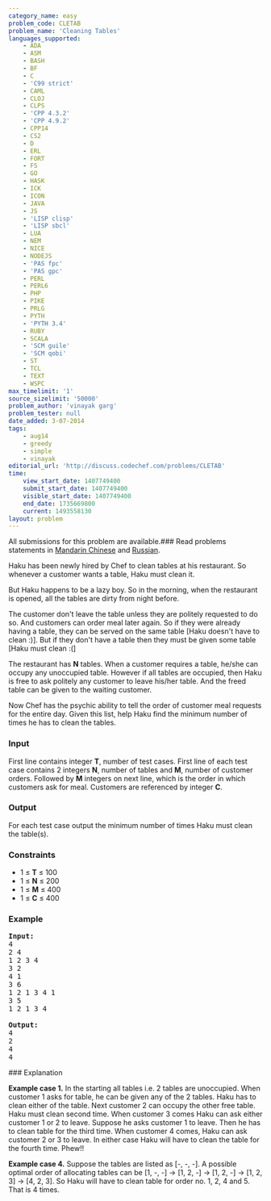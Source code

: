 ```yaml
---
category_name: easy
problem_code: CLETAB
problem_name: 'Cleaning Tables'
languages_supported:
    - ADA
    - ASM
    - BASH
    - BF
    - C
    - 'C99 strict'
    - CAML
    - CLOJ
    - CLPS
    - 'CPP 4.3.2'
    - 'CPP 4.9.2'
    - CPP14
    - CS2
    - D
    - ERL
    - FORT
    - FS
    - GO
    - HASK
    - ICK
    - ICON
    - JAVA
    - JS
    - 'LISP clisp'
    - 'LISP sbcl'
    - LUA
    - NEM
    - NICE
    - NODEJS
    - 'PAS fpc'
    - 'PAS gpc'
    - PERL
    - PERL6
    - PHP
    - PIKE
    - PRLG
    - PYTH
    - 'PYTH 3.4'
    - RUBY
    - SCALA
    - 'SCM guile'
    - 'SCM qobi'
    - ST
    - TCL
    - TEXT
    - WSPC
max_timelimit: '1'
source_sizelimit: '50000'
problem_author: 'vinayak garg'
problem_tester: null
date_added: 3-07-2014
tags:
    - aug14
    - greedy
    - simple
    - vinayak
editorial_url: 'http://discuss.codechef.com/problems/CLETAB'
time:
    view_start_date: 1407749400
    submit_start_date: 1407749400
    visible_start_date: 1407749400
    end_date: 1735669800
    current: 1493558130
layout: problem
---
```

All submissions for this problem are available.###  Read problems statements in [Mandarin Chinese](http://www.codechef.com/download/translated/AUG14/mandarin/CLETAB.pdf) and [Russian](http://www.codechef.com/download/translated/AUG14/russian/CLETAB.pdf).

Haku has been newly hired by Chef to clean tables at his restaurant. So whenever a customer wants a table, Haku must clean it.

But Haku happens to be a lazy boy. So in the morning, when the restaurant is opened, all the tables are dirty from night before.

The customer don't leave the table unless they are politely requested to do so. And customers can order meal later again. So if they were already having a table, they can be served on the same table \[Haku doesn't have to clean :)\]. But if they don't have a table then they must be given some table \[Haku must clean :(\]

The restaurant has **N** tables. When a customer requires a table, he/she can occupy any unoccupied table. However if all tables are occupied, then Haku is free to ask politely any customer to leave his/her table. And the freed table can be given to the waiting customer.

Now Chef has the psychic ability to tell the order of customer meal requests for the entire day. Given this list, help Haku find the minimum number of times he has to clean the tables.

### Input

First line contains integer **T**, number of test cases.
First line of each test case contains 2 integers **N**, number of tables and **M**, number of customer orders. Followed by **M** integers on next line, which is the order in which customers ask for meal. Customers are referenced by integer **C**.

### Output

For each test case output the minimum number of times Haku must clean the table(s).

### Constraints

- 1 ≤ **T** ≤ 100
- 1 ≤ **N** ≤ 200
- 1 ≤ **M** ≤ 400
- 1 ≤ **C** ≤ 400

### Example

<pre><b>Input:</b>
4
2 4
1 2 3 4
3 2
4 1
3 6
1 2 1 3 4 1
3 5
1 2 1 3 4

<b>Output:</b>
4
2
4
4
</pre>### Explanation

**Example case 1.** In the starting all tables i.e. 2 tables are unoccupied. When customer 1 asks for table, he can be given any of the 2 tables. Haku has to clean either of the table. Next customer 2 can occupy the other free table. Haku must clean second time. When customer 3 comes Haku can ask either customer 1 or 2 to leave. Suppose he asks customer 1 to leave. Then he has to clean table for the third time. When customer 4 comes, Haku can ask customer 2 or 3 to leave. In either case Haku will have to clean the table for the fourth time. Phew!!

**Example case 4.** Suppose the tables are listed as \[-, -, -\]. A possible optimal order of allocating tables can be \[1, -, -\] -> \[1, 2, -\] -> \[1, 2, -\] -> \[1, 2, 3\] -> \[4, 2, 3\]. So Haku will have to clean table for order no. 1, 2, 4 and 5. That is 4 times.
